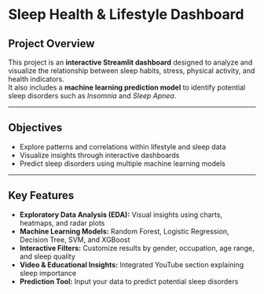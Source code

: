 # Sleep Health & Lifestyle Dashboard

## Project Overview
This project is an **interactive Streamlit dashboard** designed to analyze and visualize the relationship between sleep habits, stress, physical activity, and health indicators.  
It also includes a **machine learning prediction model** to identify potential sleep disorders such as *Insomnia* and *Sleep Apnea*.

---

## Objectives
- Explore patterns and correlations within lifestyle and sleep data  
- Visualize insights through interactive dashboards  
- Predict sleep disorders using multiple machine learning models  

---

## Key Features
- **Exploratory Data Analysis (EDA):** Visual insights using charts, heatmaps, and radar plots  
- **Machine Learning Models:** Random Forest, Logistic Regression, Decision Tree, SVM, and XGBoost  
- **Interactive Filters:** Customize results by gender, occupation, age range, and sleep quality  
- **Video & Educational Insights:** Integrated YouTube section explaining sleep importance  
- **Prediction Tool:** Input your data to predict potential sleep disorders  